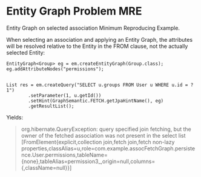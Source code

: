 # Entity Graph Problem MRE
Entity Graph on selected association Minimum Reproducing Example.

When selecting an association and applying an Entity Graph, the attributes will be resolved
relative to the Entity in the FROM clause, not the actually selected Entity:

    EntityGraph<Group> eg = em.createEntityGraph(Group.class);
    eg.addAttributeNodes("permissions");


    List res = em.createQuery("SELECT u.groups FROM User u WHERE u.id = ?1")
            .setParameter(1, u.getId())
            .setHint(GraphSemantic.FETCH.getJpaHintName(), eg)
            .getResultList();

Yields:

> org.hibernate.QueryException: query specified join fetching, but the owner of the fetched association was not present in the select list [FromElement{explicit,collection join,fetch join,fetch non-lazy properties,classAlias=u,role=com.example.assocFetchGraph.persistence.User.permissions,tableName={none},tableAlias=permission3_,origin=null,columns={,className=null}}]
